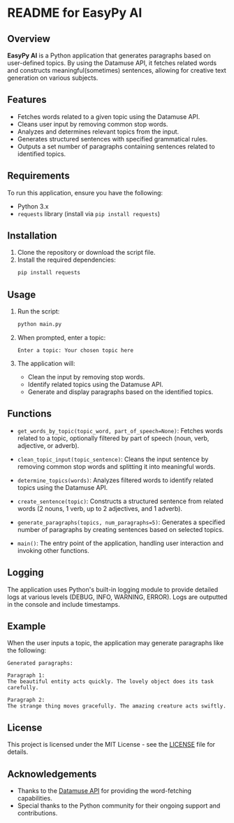 # README for EasyPy AI

## Overview

**EasyPy AI** is a Python application that generates paragraphs based on user-defined topics. By using the Datamuse API, it fetches related words and constructs meaningful(sometimes) sentences, allowing for creative text generation on various subjects.

## Features

- Fetches words related to a given topic using the Datamuse API.
- Cleans user input by removing common stop words.
- Analyzes and determines relevant topics from the input.
- Generates structured sentences with specified grammatical rules.
- Outputs a set number of paragraphs containing sentences related to identified topics.

## Requirements

To run this application, ensure you have the following:

- Python 3.x
- `requests` library (install via `pip install requests`)

## Installation

1. Clone the repository or download the script file.
2. Install the required dependencies:
   ```bash
   pip install requests
   ```

## Usage

1. Run the script:
   ```bash
   python main.py
   ```

2. When prompted, enter a topic:
   ```
   Enter a topic: Your chosen topic here
   ```

3. The application will:
   - Clean the input by removing stop words.
   - Identify related topics using the Datamuse API.
   - Generate and display paragraphs based on the identified topics.

## Functions

- `get_words_by_topic(topic_word, part_of_speech=None)`: Fetches words related to a topic, optionally filtered by part of speech (noun, verb, adjective, or adverb).

- `clean_topic_input(topic_sentence)`: Cleans the input sentence by removing common stop words and splitting it into meaningful words.

- `determine_topics(words)`: Analyzes filtered words to identify related topics using the Datamuse API.

- `create_sentence(topic)`: Constructs a structured sentence from related words (2 nouns, 1 verb, up to 2 adjectives, and 1 adverb).

- `generate_paragraphs(topics, num_paragraphs=5)`: Generates a specified number of paragraphs by creating sentences based on selected topics.

- `main()`: The entry point of the application, handling user interaction and invoking other functions.

## Logging

The application uses Python's built-in logging module to provide detailed logs at various levels (DEBUG, INFO, WARNING, ERROR). Logs are outputted in the console and include timestamps.

## Example

When the user inputs a topic, the application may generate paragraphs like the following:

```
Generated paragraphs:

Paragraph 1:
The beautiful entity acts quickly. The lovely object does its task carefully.

Paragraph 2:
The strange thing moves gracefully. The amazing creature acts swiftly.
```

## License

This project is licensed under the MIT License - see the [LICENSE](LICENSE) file for details.

## Acknowledgements

- Thanks to the [Datamuse API](https://www.datamuse.com/api/) for providing the word-fetching capabilities.
- Special thanks to the Python community for their ongoing support and contributions.
